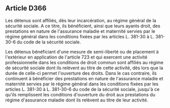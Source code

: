 Article D366
----
Les détenus sont affiliés, dès leur incarcération, au régime général de la
sécurité sociale. A ce titre, ils bénéficient, ainsi que leurs ayants droit, des
prestations en nature de l'assurance maladie et maternité servies par le régime
général dans les conditions fixées par les articles L. 381-30 à L. 381-30-6 du
code de la sécurité sociale.

Les détenus bénéficiant d'une mesure de semi-liberté ou de placement à
l'extérieur en application de l'article 723 et qui exercent une activité
professionnelle dans les conditions de droit commun sont affiliés au régime de
sécurité sociale dont ils relèvent au titre de cette activité, dès lors que la
durée de celle-ci permet l'ouverture des droits. Dans le cas contraire, ils
continuent à bénéficier des prestations en nature de l'assurance maladie et
maternité servies par le régime général dans les conditions fixées par les
articles L. 381-30 à L. 381-30-6 du code de la sécurité sociale, jusqu'à ce
qu'ils remplissent les conditions d'ouverture du droit aux prestations du régime
d'assurance maladie dont ils relèvent au titre de leur activité.
